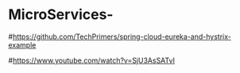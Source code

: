 # MicroServices-

#https://github.com/TechPrimers/spring-cloud-eureka-and-hystrix-example

#https://www.youtube.com/watch?v=SjU3AsSATvI